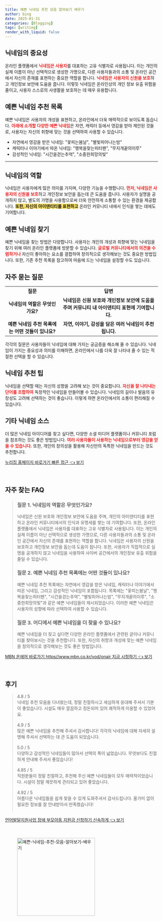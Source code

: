 ```yaml
---
title: 예쁜 닉네임 추천 모음 알아보기 배우기
author: bing
date: 2025-01-31
categories: [Blogging]
tags: [writing]
render_with_liquid: false
---
```



<h2 id='닉네임의 중요성'>닉네임의 중요성</h2>

<p>온라인 플랫폼에서 <b><span style="color: #ee2323;">닉네임은 사용자</span></b>를 대표하는 고유 식별자로 사용됩니다. 이는 개인의 실제 이름이 아닌 선택적으로 생성한 가명으로, 다른 사용자들과의 소통 및 온라인 공간에서 자신의 존재를 표현하는 중요한 역할을 합니다. <b><span style="color: #ee2323;">닉네임은 사용자의 신원을 보호</span></b>하고 개인정보 보안에 도움을 줍니다. 이렇듯 닉네임은 온라인상의 개인 정보 유출 위험을 줄이고, 사용자 스스로의 사생활을 보호하는 데 매우 유용합니다.</p>

<h2 id='예쁜 닉네임 추천 목록'>예쁜 닉네임 추천 목록</h2>

<p>예쁜 닉네임은 사용자의 개성을 표현하고, 온라인에서 더욱 매력적으로 보이도록 돕습니다. <b><span style="color: #ee2323;">아래에 소개할 다양한 예쁜 닉네임</span></b>은 자연, 캐릭터 등에서 영감을 받아 제안된 것들로, 사용자는 자신의 취향에 맞는 것을 선택하여 사용할 수 있습니다.</p>

<ul>
    <li>자연에서 영감을 받은 닉네임: "꽃피는봄날", "별빛피어나는밤"</li>
    <li>캐릭터나 이야기에서 따온 닉네임: "행복을찾는피터팬", "무지개끝의이루"</li>
    <li>감성적인 닉네임: "시간을걷는추억", "소중한희망의빛"</li>
</ul>

<hr />

<h2 id='닉네임의 역할'>닉네임의 역할</h2>

<p>닉네임은 사용자에게 많은 의미를 가지며, 다양한 기능을 수행합니다. <b><span style="color: #ee2323;">먼저, 닉네임은 사용자의 신원을 보호</span></b>하고 개인정보 보안을 돕는데 큰 도움을 줍니다. 사용자가 실명을 공개하지 않고, 별도의 가명을 사용함으로써 더욱 안전하게 소통할 수 있는 환경을 제공합니다. <b><span style="background-color: #ffe066;">또한, 자신의 아이덴티티를 표현하고</span></b> 온라인 커뮤니티 내에서 인식을 쌓는 데에도 기여합니다.</p>

<h2 id='예쁜 닉네임 찾기'>예쁜 닉네임 찾기</h2>

<p>예쁜 닉네임을 찾는 방법은 다양합니다. 사용자는 개인의 개성과 취향에 맞는 닉네임을 찾기 위해 여러 온라인 플랫폼에 방문할 수 있습니다. <b><span style="color: #ee2323;">글로벌 커뮤니티에서의 의견을 수렴하거나</span></b> 자신이 좋아하는 요소를 결합하여 창의적으로 생각해보는 것도 중요한 방법입니다. 또한, 기존 추천 목록을 참고하여 마음에 드는 닉네임을 설정할 수도 있습니다.</p>

<h2 id='자주 묻는 질문'>자주 묻는 질문</h2>

<table>
    <tr>
        <td style="text-align: center; height: 17px;"><b>질문</b></td>
        <td style="text-align: center; height: 17px;"><b>답변</b></td>
    </tr>
    <tr>
        <td style="text-align: center; height: 17px;"><b>닉네임의 역할은 무엇인가요?</b></td>
        <td style="text-align: center; height: 17px;"><b>닉네임은 신원 보호와 개인정보 보안에 도움을 주며 커뮤니티 내 아이덴티티 표현에 기여합니다.</b></td>
    </tr>
    <tr>
        <td style="text-align: center; height: 17px;"><b>예쁜 닉네임 추천 목록에는 어떤 것들이 있나요?</b></td>
        <td style="text-align: center; height: 17px;"><b>자연, 이야기, 감성을 담은 여러 닉네임이 추천됩니다.</b></td>
    </tr>
</table>

<p>각각의 질문은 사용자들이 닉네임에 대해 가지는 궁금증을 해소해 줄 수 있습니다. 닉네임이 가지는 중요성과 의미를 이해하면, 온라인에서 나를 더욱 잘 나타내 줄 수 있는 적절한 선택을 할 수 있습니다.</p>

<h2 id='닉네임 추천 팁'>닉네임 추천 팁</h2>

<p>닉네임을 선택할 때는 자신의 성향을 고려해 보는 것이 중요합니다. <b><span style="color: #ee2323;">자신을 잘 나타내는 단어를 조합하여</span></b> 독창적인 닉네임을 만들어볼 수 있습니다. 닉네임의 길이나 발음의 유창성도 고려해 선택하는 것이 좋습니다. 이렇게 하면 온라인에서의 소통이 편리해질 수 있습니다.</p>

<h2 id='기타 닉네임 소스'>기타 닉네임 소스</h2>

<p>더 많은 닉네임 아이디어를 찾고 싶다면, 다양한 소셜 미디어 플랫폼이나 커뮤니티 포럼을 참조하는 것도 좋은 방법입니다. <b><span style="color: #ee2323;">여러 사용자들이 사용하는 닉네임으로부터 영감을 얻을 수 있습니다.</span></b> 또한, 개인의 창의성을 활용해 자신만의 독특한 닉네임을 만드는 것도 추천합니다.</p>


<p><a class="click-button" title="누리집 홈페이지 바로가기 빠른 접근" href="https://adkhouse.github.io/posts/%EB%88%84%EB%A6%AC%EC%A7%91-%ED%99%88%ED%8E%98%EC%9D%B4%EC%A7%80-%EB%B0%94%EB%A1%9C%EA%B0%80%EA%B8%B0-%EB%B9%A0%EB%A5%B8-%EC%A0%91%EA%B7%BC/" rel="dofollow">누리집 홈페이지 바로가기 빠른 접근 👈 보기</a></p><br>
<h2 id='자주_찾는_FAQ'>자주 찾는 FAQ</h2>
<div itemscope="" itemtype="https://schema.org/FAQPage"> 
<blockquote> 
<div itemscope="" itemprop="mainEntity" itemtype="https://schema.org/Question"> 
<h3 itemprop="name">질문 1. 닉네임의 역할은 무엇인가요?</h3> 
<div itemscope="" itemprop="acceptedAnswer" itemtype="https://schema.org/Answer"> 
<span itemprop="text"> 
<p>닉네임은 신원 보호와 개인정보 보안에 도움을 주며, 개인의 아이덴티티를 표현하고 온라인 커뮤니티에서의 인식과 유명세를 쌓는 데 기여합니다. 또한, 온라인 플랫폼에서 닉네임은 사용자를 대표하는 고유 식별자로 사용됩니다. 이는 개인의 실제 이름이 아닌 선택적으로 생성한 가명으로, 다른 사용자들과의 소통 및 온라인 공간에서 자신의 존재를 표현하는 역할을 합니다. 닉네임은 사용자의 신원을 보호하고 개인정보 보안을 돕는데 도움이 됩니다. 또한, 사용자가 직접적으로 실명을 공개하지 않고 닉네임을 사용하여 사이버 공간에서의 개인정보 유출 위험을 줄일 수 있습니다.</p> 
</span> 
</div> 
</div> 

<div itemscope="" itemprop="mainEntity" itemtype="https://schema.org/Question"> 
<h3 itemprop="name">질문 2. 예쁜 닉네임 추천 목록에는 어떤 것들이 있나요?</h3> 
<div itemscope="" itemprop="acceptedAnswer" itemtype="https://schema.org/Answer"> 
<span itemprop="text"> 
<p>예쁜 닉네임 추천 목록에는 자연에서 영감을 받은 닉네임, 캐릭터나 이야기에서 따온 닉네임, 그리고 감성적인 닉네임이 포함됩니다. 목록에는 "꽃피는봄날", "행복을찾는피터팬", "시간을걷는추억", "별빛피어나는밤", "무지개끝의이루", "소중한희망의빛"과 같은 예쁜 닉네임들이 제시되었습니다. 이러한 예쁜 닉네임은 사용자의 성향에 따라 선택하여 사용할 수 있습니다.</p> 
</span> 
</div> 
</div> 

<div itemscope="" itemprop="mainEntity" itemtype="https://schema.org/Question"> 
<h3 itemprop="name">질문 3. 어디에서 예쁜 닉네임을 더 찾을 수 있나요?</h3> 
<div itemscope="" itemprop="acceptedAnswer" itemtype="https://schema.org/Answer"> 
<span itemprop="text"> 
<p>예쁜 닉네임을 더 찾고 싶다면 다양한 온라인 플랫폼에서 관련된 글이나 커뮤니티를 찾아보시는 것을 추천합니다. 또한, 자신의 취향과 개성에 맞는 예쁜 닉네임을 창의적으로 생각해보는 것도 좋은 방법입니다.</p> 
</span> 
</div> 
</div> 
</blockquote> 
</div>
<p><a class="click-button" title="MBN 온에어 바로가기 https//www.mbn.co.kr/vod/onair 지금 시청하기" href="https://adkhouse.github.io/posts/MBN-%EC%98%A8%EC%97%90%EC%96%B4-%EB%B0%94%EB%A1%9C%EA%B0%80%EA%B8%B0-httpswww.mbn.co.krvodonair-%EC%A7%80%EA%B8%88-%EC%8B%9C%EC%B2%AD%ED%95%98%EA%B8%B0/" rel="dofollow">MBN 온에어 바로가기 https//www.mbn.co.kr/vod/onair 지금 시청하기 👈 보기</a></p><br>
<h2 id='후기'>후기</h2>
<div itemscope itemtype="https://schema.org/Product">
  <blockquote>
  <div itemprop="review" itemscope itemtype="https://schema.org/Review">
      <div itemprop="reviewRating" itemscope itemtype="https://schema.org/Rating"> <span itemprop="ratingValue">4.8</span> / <span itemprop="bestRating">5</span> </div>
      <span itemprop="reviewBody">닉네임 추천 모음을 다녀왔는데, 정말 친절하시고 세심하게 응대해 주셔서 기분이 좋았습니다. 시설도 매우 깔끔하고 정돈되어 있어 쾌적하게 이용할 수 있었어요.</span>
  </div>
  <br>
  <div itemprop="review" itemscope itemtype="https://schema.org/Review">
      <div itemprop="reviewRating" itemscope itemtype="https://schema.org/Rating"> <span itemprop="ratingValue">4.9</span> / <span itemprop="bestRating">5</span> </div>
      <span itemprop="reviewBody">많은 예쁜 닉네임을 추천해 주셔서 감사합니다! 각각의 닉네임에 대해 자세히 설명해 주셔서 선택하는 데 큰 도움이 되었습니다.</span>
  </div>
  <br>
  <div itemprop="review" itemscope itemtype="https://schema.org/Review">
      <div itemprop="reviewRating" itemscope itemtype="https://schema.org/Rating"> <span itemprop="ratingValue">5.0</span> / <span itemprop="bestRating">5</span> </div>
      <span itemprop="reviewBody">다양하고 감성적인 닉네임들이 많아서 선택의 폭이 넓었습니다. 무엇보다도 친절하게 안내해 주셔서 좋았습니다!</span>
  </div>
  <br>
  <div itemprop="review" itemscope itemtype="https://schema.org/Review">
      <div itemprop="reviewRating" itemscope itemtype="https://schema.org/Rating"> <span itemprop="ratingValue">4.85</span> / <span itemprop="bestRating">5</span> </div>
      <span itemprop="reviewBody">직원분들이 정말 친절하고, 추천해 주신 예쁜 닉네임들이 모두 매력적이었습니다. 시설이 정말 깨끗하게 관리되고 있어 좋았습니다.</span>
  </div>
  <br>
  <div itemprop="review" itemscope itemtype="https://schema.org/Review">
      <div itemprop="reviewRating" itemscope itemtype="https://schema.org/Rating"> <span itemprop="ratingValue">4.92</span> / <span itemprop="bestRating">5</span> </div>
      <span itemprop="reviewBody">아름다운 닉네임들을 쉽게 찾을 수 있게 도와주셔서 감사드립니다. 올가미 없이 필요한 정보를 잘 안내받아서 만족했습니다!</span>
  </div>
  <br>
  </blockquote>
</div>
<p><a class="click-button" title="언어발달지원사업 장애 부모아동 지원금 신청하기 신속하게" href="https://adkhouse.github.io/posts/%EC%96%B8%EC%96%B4%EB%B0%9C%EB%8B%AC%EC%A7%80%EC%9B%90%EC%82%AC%EC%97%85-%EC%9E%A5%EC%95%A0-%EB%B6%80%EB%AA%A8%EC%95%84%EB%8F%99-%EC%A7%80%EC%9B%90%EA%B8%88-%EC%8B%A0%EC%B2%AD%ED%95%98%EA%B8%B0-%EC%8B%A0%EC%86%8D%ED%95%98%EA%B2%8C/" rel="dofollow">언어발달지원사업 장애 부모아동 지원금 신청하기 신속하게 👈 보기</a></p><br>
<figure class="image"><img src="https://adkhouse.github.io/assets/img/thumbnail/예쁜-닉네임-추천-모음-알아보기-배우기.webp" alt="예쁜-닉네임-추천-모음-알아보기-배우기" width="256" height="256"></figure>
